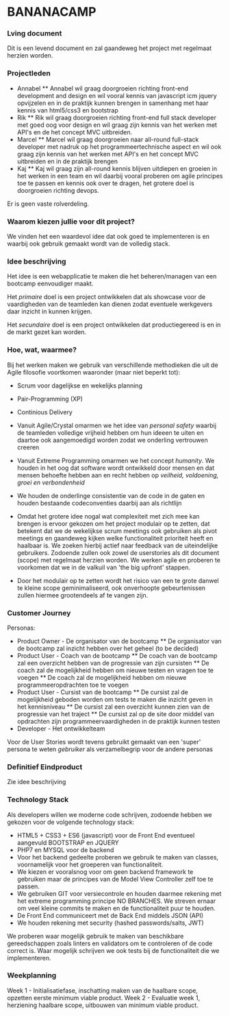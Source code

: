 # BANANACAMP
### Lving document
Dit is een levend document en zal gaandeweg het project met regelmaat herzien worden.

### Projectleden

* Annabel
** Annabel wil graag doorgroeien richting front-end development  and design en wil vooral kennis van javascript icm jquery opvijzelen en in de praktijk kunnen brengen in samenhang met haar kennis van html5/css3 en bootstrap
* Rik
** Rik wil graag doorgroeien richting front-end full stack developer met goed oog voor design en wil graag zijn kennis van het werken met API's en de het concept MVC uitbreiden.
* Marcel
** Marcel wil graag doorgroeien naar all-round full-stack developer met nadruk op het programmeertechnische aspect en wil ook graag zijn kennis van het werken met API's en het concept MVC uitbreiden en in de praktijk brengen
* Kaj
** Kaj wil graag zijn all-round kennis blijven uitdiepen en groeien in het werken in een team en wil daarbij vooral proberen om agile principes toe te passen en kennis ook over te dragen, het grotere doel is doorgroeien richting devops.

Er is geen vaste rolverdeling.

### Waarom kiezen jullie voor dit project?

We vinden het een waardevol idee dat ook goed te implementeren is en waarbij ook gebruik gemaakt wordt van de volledig stack.

### Idee beschrijving

Het idee is een webapplicatie te maken die het beheren/managen van een bootcamp eenvoudiger maakt.

Het *primaire* doel is een project ontwikkelen dat als showcase voor de vaardigheden van de teamleden kan dienen zodat eventuele werkgevers daar inzicht in kunnen krijgen.

Het *secundaire* doel is een project ontwikkelen dat productiegereed is en in de markt gezet kan worden.

### Hoe, wat, waarmee?

Bij het werken maken we gebruik van verschillende methodieken die uit de Agile filosofie voortkomen waaronder (maar niet beperkt tot):

* Scrum voor dagelijkse en wekelijks planning
* Pair-Programming (XP)
* Continious Delivery
* Vanuit Agile/Crystal omarmen we het idee van *personal safety* waarbij de teamleden volledige vrijheid hebben om hun ideeen te uiten en daartoe ook aangemoedigd worden zodat we onderling vertrouwen creeren
* Vanuit Extreme Programming omarmen we het concept *humanity*. We houden in het oog dat software wordt ontwikkeld door mensen en dat mensen behoefte hebben aan en recht hebben op *veilheid, voldoening, groei en verbondenheid*
* We houden de onderlinge consistentie van de code in de gaten en houden bestaande codeconventies daarbij aan als richtlijn

* Omdat het grotere idee nogal wat complexiteit met zich mee kan brengen is ervoor gekozen om het project modulair op te zetten, dat betekent dat we de wekelijkse scrum meetings ook gebruiken als pivot meetings en gaandeweg kijken welke functionaliteit prioriteit heeft en haalbaar is. We zoeken hierbij actief naar feedback van de uiteindelijke gebruikers. Zodoende zullen ook zowel de userstories als dit document (scope) met regelmaat herzien worden. We werken agile en proberen te voorkomen dat we in de valkuil van 'the big upfront' stappen.
* Door het modulair op te zetten wordt het risico van een te grote danwel te kleine scope geminimaliseerd, ook onverhoopte gebeurtenissen zullen hiermee grootendeels af te vangen zijn.

### Customer Journey

Personas:

* Product Owner - De organisator van de bootcamp
** De organisator van de bootcamp zal inzicht hebben over het geheel (to be decided)
* Product User - Coach van de bootcamp
** De coach van de bootcamp zal een overzicht hebben van de progressie van zijn cursisten
** De coach zal de mogelijkheid hebben om nieuwe testen en vragen toe te voegen
** De coach zal de mogelijkheid hebben om nieuwe programmeeropdrachten toe te voegen
* Product User - Cursist van de bootcamp
** De cursist zal de mogelijkheid geboden worden om tests te maken die inzicht geven in het kennisniveau
** De cursist zal een overzicht kunnen zien van de progressie van het traject
** De cursist zal op de site door middel van opdrachten zijn programmeervaardigheden in de praktijk kunnen testen
* Developer - Het ontwikkelteam

Voor de User Stories wordt tevens gebruikt gemaakt van een 'super' persona te weten *gebruiker* als verzamelbegrip voor de andere personas

### Definitief Eindproduct

Zie idee beschrijving

### Technology Stack

Als developers willen we moderne code schrijven, zodoende hebben we gekozen voor de volgende technology stack:

* HTML5 + CSS3 + ES6 (javascript) voor de Front End eventueel aangevuld BOOTSTRAP en JQUERY
* PHP7 en MYSQL voor de backend
* Voor het backend gedeelte proberen we gebruik te maken van classes, voornamelijk voor het groeperen van functionaliteit.
* We kiezen er vooralsnog voor om geen backend framework te gebruiken maar de principes van de Model View Controller zelf toe te passen.
* We gebruiken GIT voor versiecontrole en houden daarmee rekening met het extreme programming principe NO BRANCHES. We streven ernaar om veel kleine commits te maken en de functionaliteit puur te houden.
* De Front End communiceert met de Back End middels JSON (API)
* We houden rekening met security (hashed passwords/salts, JWT)

We proberen waar mogelijk gebruik te maken van beschikbare gereedschappen zoals linters en validators om te controleren of de code correct is. Waar mogelijk schrijven we ook tests bij de functionaliteit die we implementeren.

### Weekplanning
Week 1 - Initialisatiefase, inschatting maken van de haalbare scope, opzetten eerste minimum viable product.
Week 2 - Evaluatie week 1, herziening haalbare scope, uitbouwen van minimum viable product.

